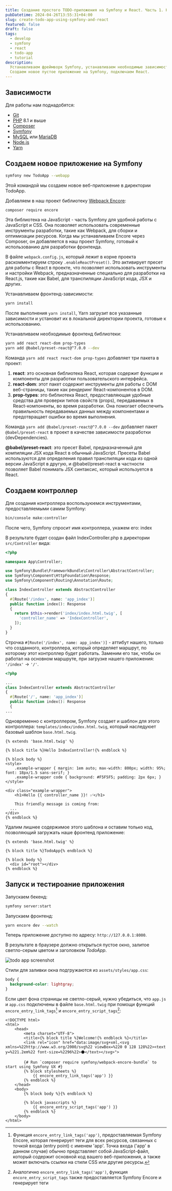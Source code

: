 ```yaml
---
title: Создание простого TODO-приложения на Symfony и React. Часть 1. Настройка проекта
pubDatetime: 2024-04-26T13:55:31+04:00
slug: create-todo-app-using-symfony-and-react
featured: false
draft: false
tags:
  - develop
  - symfony
  - react
  - todo-app
  - tutorial
description:
  Устанавливаем фреймворк Symfony, устанавливаем необходимые зависимости.
  Создаем новое пустое приложение на Symfony, подключаем React.
---
```


## Зависимости

Для работы нам поднадобятся:

- [Git](https://git-scm.com/downloads)
- [PHP](https://www.php.net/downloads.php) 8.1 и выше
- [Composer](https://getcomposer.org/download/)
- [Symfony](https://symfony.com/download)
- [MySQL](https://www.mysql.com/downloads/) или [MariaDB](https://mariadb.org/download/)
- [Node.js](https://nodejs.org/en/download)
- [Yarn](https://yarnpkg.com/getting-started)

## Создаем новое приложение на Symfony

```sh
symfony new TodoApp --webapp
```

Этой командой мы создаем новое веб-приложение в директории TodoApp.

Добавляем в наш проект библиотеку [Webpack Encore](https://symfony.ru/doc/current/frontend):

```sh
composer require encore
```

Эта библиотека на JavaScript - часть Symfony для удобной работы с JavaScript и CSS. Онa позволяет использовать современные инструменты разработки, такие как Webpack, для сборки и оптимизации ресурсов. Когда мы устанавливаем Encore через Composer, он добавляется в наш проект Symfony, готовый к использованию для разработки фронтенда.

В файле `webpack.config.js`, который лежит в корне проекта раскомментируем строку `.enableReactPreset()`. Это активирует пресет для работы с React в проекте, что позволяет использовать инструменты и настройки Webpack, предназначенные специально для разработки на React.js, такие как Babel, для транспиляции JavaScript кода, JSX и других.

Устанавливаем фронтенд-зависимости:

```sh
yarn install
```

После выполнения `yarn install`, Yarn загрузит все указанные зависимости и установит их в локальной директории проекта, готовые к использованию.

Устанавливаем необходимые фронтенд библиотеки:

```sh
yarn add react react-dom prop-types
yarn add @babel/preset-react@^7.0.0 --dev
```

Команда `yarn add react react-dom prop-types` добавляет три пакета в проект:

1. **react**: это основная библиотека React, которая содержит функции и компоненты для разработки пользовательского интерфейса.
2. **react-dom**: этот пакет содержит инструменты для работы с DOM веб-страницы, такие как рендеринг React-компонентов в DOM.
3. **prop-types**: это библиотека React, предоставляющая удобные средства для проверки типов свойств (props), передаваемых в React-компоненты, во время разработки. Она помогает обеспечить правильность передаваемых данных между компонентами и предотвращает ошибки во время выполнения.

Команда `yarn add @babel/preset-react@^7.0.0 --dev` добавляет пакет `@babel/preset-react` в проект в качестве зависимости разработки (devDependencies).

**@babel/preset-react**: это пресет Babel, предназначенный для компиляции JSX кода React в обычный JavaScript. Пресеты Babel используются для определения правил транспиляции кода из одной версии JavaScript в другую, и @babel/preset-react в частности позволяет Babel понимать JSX синтаксис, который используется в React.

## Создаем контроллер

Для создания контроллера воспользуюемся инструментами, предоставляемыми самим Symfony:

```sh
bin/console make:controller
```

После чего, Symfony спросит имя контроллера, укажем его: index

В результате будет создан файл IndexController.php в директории `src/Controller` вида:

```php
<?php

namespace App\Controller;

use Symfony\Bundle\FrameworkBundle\Controller\AbstractController;
use Symfony\Component\HttpFoundation\Response;
use Symfony\Component\Routing\Annotation\Route;

class IndexController extends AbstractController
{
  #[Route('/index', name: 'app_index')]
  public function index(): Response
  {
    return $this->render('index/index.html.twig', [
      'controller_name' => 'IndexController',
    ]);
  }
}
```

Строчка `#[Route('/index', name: app_index')]` - аттибут нашего, только что созданного, контроллера, который определяет маршрут, по которому этот контроллер будет работать. Заменим его так, чтобы он работал на основном маршруте, при загрузке нашего приложения: `'/index'` -> `'/'`.

```php
<?php

...
class IndexController extends AbstractController
{
  #[Route('/', name: 'app_index')]
  public function index(): Response
  {
...
```

Одновременно с контроллером, Symfony создает и шаблон для этого контроллера: `templates/index/index.html.twig`, который наследуюет базовый шаблон `base.html.twig`.

```twig
{% extends 'base.html.twig' %}

{% block title %}Hello IndexController!{% endblock %}

{% block body %}
<style>
    .example-wrapper { margin: 1em auto; max-width: 800px; width: 95%; font: 18px/1.5 sans-serif; }
    .example-wrapper code { background: #F5F5F5; padding: 2px 6px; }
</style>

<div class="example-wrapper">
    <h1>Hello {{ controller_name }}! ✅</h1>

    This friendly message is coming from:
  ...
</div>
{% endblock %}
```

Удалим лишнее содержимое этого шаблона и оставим только код, позволяющий загружать наше фронтенд приложение:

```twig
{% extends 'base.html.twig' %}

{% block title %}TodoApp{% endblock %}

{% block body %}
  <div id="root"></div>
{% endblock %}
```

## Запуск и тестироание приложения

Запускаем бекенд:

```sh
symfony server:start
```

Запускаем фронтенд:

```sh
yarn encore dev --watch
```

Теперь приложение доступно по адресу: `http://127.0.0.1:8000`.

В результате в браузере должно открыться пустое окно, залитое светло-серым цветом и заголовком _TodoApp_.

![todo app screenshot](@assets/images/2024-04-26-todo-app.png)

Стили для заливки окна подгружаются из `assets/styles/app.css`:

```css
body {
  background-color: lightgray;
}
```

Если цвет фона страницы не светло-серый, нужно убедиться, что `app.js` и `app.css` подключены в файле `base.html.twig` при помощи функций `encore_entry_link_tags`[^1] и `encore_entry_script_tags`[^2]:

```twig
<!DOCTYPE html>
<html>
    <head>
        <meta charset="UTF-8">
        <title>{% block title %}Welcome!{% endblock %}</title>
        <link rel="icon" href="data:image/svg+xml,<svg xmlns=%22http://www.w3.org/2000/svg%22 viewBox=%220 0 128 128%22><text y=%221.2em%22 font-size=%2296%22>⚫️</text></svg>">

        {# Run `composer require symfony/webpack-encore-bundle` to start using Symfony UX #}
        {% block stylesheets %}
            {{ encore_entry_link_tags('app') }}
        {% endblock %}
    </head>
    <body>
        {% block body %}{% endblock %}

        {% block javascripts %}
            {{ encore_entry_script_tags('app') }}
        {% endblock %}
    </body>
</html>
```

[^1]: Функция `encore_entry_link_tags('app')`, предоставляемая Symfony Encore, которая генерирует теги <link> для всех ресурсов, связанных с точкой входа (entry point) с именем 'app'. Точка входа ('app' в данном случае) обычно представляет собой JavaScript-файл, который содержит основной код вашего веб-приложения, а также может включать ссылки на стили CSS или другие ресурсы.
[^2]: Аналогично `encore_entry_link_tags('app')`, функция `encore_entry_script_tags` также предоставляется Symfony Encore и генерирует теги <script> для всех ресурсов, связанных с точкой входа (entry point) с именем 'app'.

